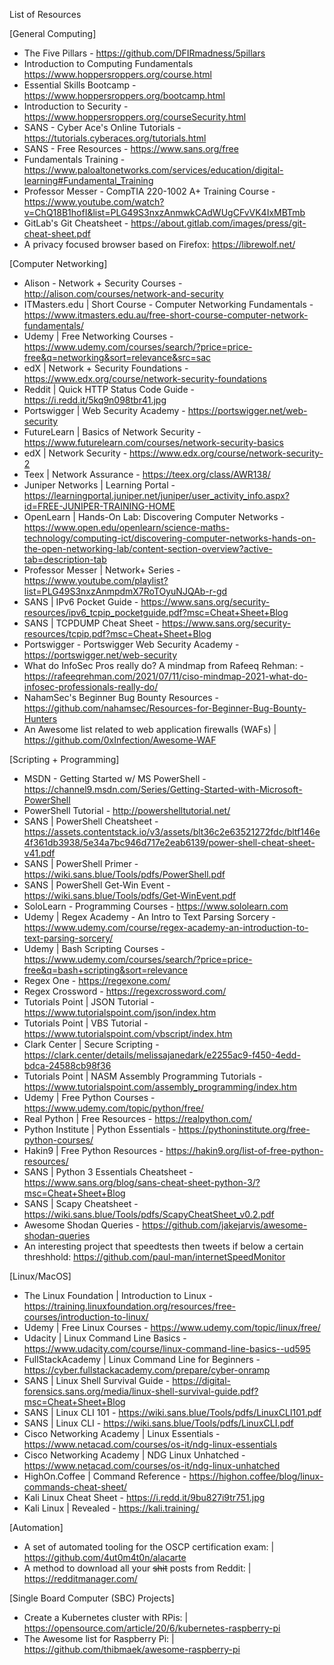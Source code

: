 List of Resources

[General Computing]
- The Five Pillars - https://github.com/DFIRmadness/5pillars
- Introduction to Computing Fundamentals https://www.hoppersroppers.org/course.html
- Essential Skills Bootcamp - https://www.hoppersroppers.org/bootcamp.html
- Introduction to Security - https://www.hoppersroppers.org/courseSecurity.html
- SANS - Cyber Ace's Online Tutorials - https://tutorials.cyberaces.org/tutorials.html
- SANS - Free Resources - https://www.sans.org/free
- Fundamentals Training - https://www.paloaltonetworks.com/services/education/digital-learning#Fundamental_Training
- Professor Messer - CompTIA 220-1002 A+ Training Course - https://www.youtube.com/watch?v=ChQ18B1hofI&list=PLG49S3nxzAnmwkCAdWUgCFvVK4IxMBTmb
- GitLab's Git Cheatsheet - https://about.gitlab.com/images/press/git-cheat-sheet.pdf
- A privacy focused browser based on Firefox: https://librewolf.net/

[Computer Networking]
- Alison - Network + Security Courses - http://alison.com/courses/network-and-security
- ITMasters.edu | Short Course - Computer Networking Fundamentals - https://www.itmasters.edu.au/free-short-course-computer-network-fundamentals/
- Udemy | Free Networking Courses - https://www.udemy.com/courses/search/?price=price-free&q=networking&sort=relevance&src=sac
- edX | Network + Security Foundations - https://www.edx.org/course/network-security-foundations
- Reddit | Quick HTTP Status Code Guide - https://i.redd.it/5kq9n098tbr41.jpg
- Portswigger | Web Security Academy - https://portswigger.net/web-security
- FutureLearn | Basics of Network Security - https://www.futurelearn.com/courses/network-security-basics
- edX | Network Security - https://www.edx.org/course/network-security-2
- Teex | Network Assurance - https://teex.org/class/AWR138/
- Juniper Networks | Learning Portal - https://learningportal.juniper.net/juniper/user_activity_info.aspx?id=FREE-JUNIPER-TRAINING-HOME
- OpenLearn | Hands-On Lab: Discovering Computer Networks - https://www.open.edu/openlearn/science-maths-technology/computing-ict/discovering-computer-networks-hands-on-the-open-networking-lab/content-section-overview?active-tab=description-tab
- Professor Messer | Network+ Series - https://www.youtube.com/playlist?list=PLG49S3nxzAnmpdmX7RoTOyuNJQAb-r-gd
- SANS | IPv6 Pocket Guide - https://www.sans.org/security-resources/ipv6_tcpip_pocketguide.pdf?msc=Cheat+Sheet+Blog
- SANS | TCPDUMP Cheat Sheet - https://www.sans.org/security-resources/tcpip.pdf?msc=Cheat+Sheet+Blog
- Portswigger - Portswigger Web Security Academy - https://portswigger.net/web-security
- What do InfoSec Pros really do? A mindmap from Rafeeq Rehman: - https://rafeeqrehman.com/2021/07/11/ciso-mindmap-2021-what-do-infosec-professionals-really-do/
- NahamSec's Beginner Bug Bounty Resources - https://github.com/nahamsec/Resources-for-Beginner-Bug-Bounty-Hunters
- An Awesome list related to web application firewalls (WAFs) | https://github.com/0xInfection/Awesome-WAF

[Scripting + Programming]
- MSDN - Getting Started w/ MS PowerShell - https://channel9.msdn.com/Series/Getting-Started-with-Microsoft-PowerShell 
- PowerShell Tutorial - http://powershelltutorial.net/
- SANS | PowerShell Cheatsheet - https://assets.contentstack.io/v3/assets/blt36c2e63521272fdc/bltf146e4f361db3938/5e34a7bc946d717e2eab6139/power-shell-cheat-sheet-v41.pdf
- SANS | PowerShell Primer - https://wiki.sans.blue/Tools/pdfs/PowerShell.pdf
- SANS | PowerShell Get-Win Event - https://wiki.sans.blue/Tools/pdfs/Get-WinEvent.pdf
- SoloLearn - Programming Courses - https://www.sololearn.com
- Udemy | Regex Academy - An Intro to Text Parsing Sorcery - https://www.udemy.com/course/regex-academy-an-introduction-to-text-parsing-sorcery/
- Udemy | Bash Scripting Courses - https://www.udemy.com/courses/search/?price=price-free&q=bash+scripting&sort=relevance
- Regex One - https://regexone.com/
- Regex Crossword - https://regexcrossword.com/
- Tutorials Point | JSON Tutorial - https://www.tutorialspoint.com/json/index.htm
- Tutorials Point | VBS Tutorial - https://www.tutorialspoint.com/vbscript/index.htm
- Clark Center | Secure Scripting - https://clark.center/details/melissajanedark/e2255ac9-f450-4edd-bdca-24588cb98f36
- Tutorials Point | NASM Assembly Programming Tutorials -  https://www.tutorialspoint.com/assembly_programming/index.htm
- Udemy | Free Python Courses - https://www.udemy.com/topic/python/free/
- Real Python | Free Resources - https://realpython.com/
- Python Institute | Python Essentials - https://pythoninstitute.org/free-python-courses/
- Hakin9 | Free Python Resources - https://hakin9.org/list-of-free-python-resources/
- SANS | Python 3 Essentials Cheatsheet - https://www.sans.org/blog/sans-cheat-sheet-python-3/?msc=Cheat+Sheet+Blog  
- SANS | Scapy Cheatsheet - https://wiki.sans.blue/Tools/pdfs/ScapyCheatSheet_v0.2.pdf
- Awesome Shodan Queries - https://github.com/jakejarvis/awesome-shodan-queries
- An interesting project that speedtests then tweets if below a certain threshhold: https://github.com/paul-man/internetSpeedMonitor

[Linux/MacOS]
- The Linux Foundation | Introduction to Linux - https://training.linuxfoundation.org/resources/free-courses/introduction-to-linux/
- Udemy | Free Linux Courses - https://www.udemy.com/topic/linux/free/
- Udacity | Linux Command Line Basics - https://www.udacity.com/course/linux-command-line-basics--ud595
- FullStackAcademy | Linux Command Line for Beginners - https://cyber.fullstackacademy.com/prepare/cyber-onramp
- SANS | Linux Shell Survival Guide - https://digital-forensics.sans.org/media/linux-shell-survival-guide.pdf?msc=Cheat+Sheet+Blog
- SANS | Linux CLI 101 - https://wiki.sans.blue/Tools/pdfs/LinuxCLI101.pdf
- SANS | Linux CLI - https://wiki.sans.blue/Tools/pdfs/LinuxCLI.pdf
- Cisco Networking Academy | Linux Essentials - https://www.netacad.com/courses/os-it/ndg-linux-essentials
- Cisco Networking Academy | NDG Linux Unhatched - https://www.netacad.com/courses/os-it/ndg-linux-unhatched
- HighOn.Coffee | Command Reference - https://highon.coffee/blog/linux-commands-cheat-sheet/ 
- Kali Linux Cheat Sheet - https://i.redd.it/9bu827i9tr751.jpg
- Kali Linux | Revealed - https://kali.training/

[Automation]
- A set of automated tooling for the OSCP certification exam: | https://github.com/4ut0m4t0n/alacarte
- A method to download all your ~~shit~~ posts from Reddit: | https://redditmanager.com/

[Single Board Computer (SBC) Projects]
- Create a Kubernetes cluster with RPis: | https://opensource.com/article/20/6/kubernetes-raspberry-pi
- The Awesome list for Raspberry Pi: | https://github.com/thibmaek/awesome-raspberry-pi
